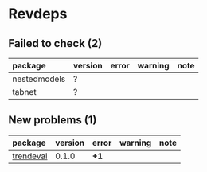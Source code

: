# Revdeps

## Failed to check (2)

|package      |version |error |warning |note |
|:------------|:-------|:-----|:-------|:----|
|nestedmodels |?       |      |        |     |
|tabnet       |?       |      |        |     |

## New problems (1)

|package   |version |error  |warning |note |
|:---------|:-------|:------|:-------|:----|
|[trendeval](problems.md#trendeval)|0.1.0   |__+1__ |        |     |

